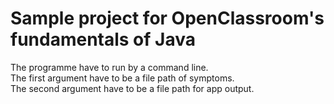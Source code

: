 <H1>Sample project for OpenClassroom's fundamentals of Java</H1>

The programme have to run by a command line.<br>
The first argument have to be a file path of symptoms.<br>
The second argument have to be a file path for app output.